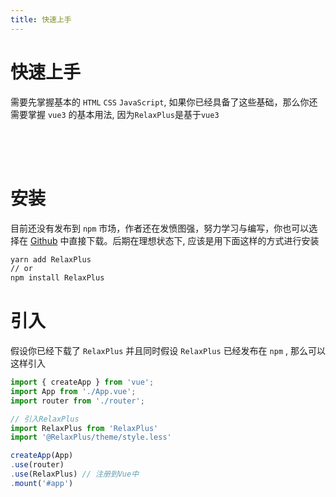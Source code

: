 ```yaml
---
title: 快速上手
---
```


# 快速上手
需要先掌握基本的 `HTML` `CSS` `JavaScript`, 如果你已经具备了这些基础，那么你还需要掌握 `vue3` 的基本用法, 因为`RelaxPlus`是基于`vue3`
<p style="height: 50px"></p>

# 安装
目前还没有发布到 `npm` 市场，作者还在发愤图强，努力学习与编写，你也可以选择在 [Github](https://github.com/yanghuanrong/RelaxPlus) 中直接下载。后期在理想状态下, 应该是用下面这样的方式进行安装
```html
yarn add RelaxPlus 
// or
npm install RelaxPlus
```

# 引入
假设你已经下载了 `RelaxPlus` 并且同时假设 `RelaxPlus` 已经发布在 `npm` , 那么可以这样引入
```js
import { createApp } from 'vue';
import App from './App.vue';
import router from './router';

// 引入RelaxPlus
import RelaxPlus from 'RelaxPlus'
import '@RelaxPlus/theme/style.less'

createApp(App)
.use(router)
.use(RelaxPlus) // 注册到Vue中
.mount('#app')
```
